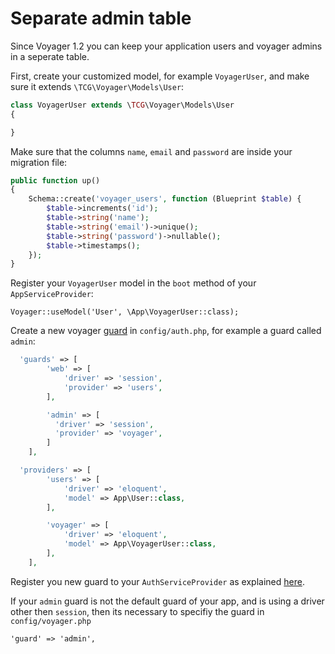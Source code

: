 # Separate admin table

Since Voyager 1.2 you can keep your application users and voyager admins in a seperate table.

First, create your customized model, for example `VoyagerUser`, and make sure it extends `\TCG\Voyager\Models\User`:

```php
class VoyagerUser extends \TCG\Voyager\Models\User
{

}
```

Make sure that the columns `name`, `email` and `password` are inside your migration file:

```php
public function up()
{
    Schema::create('voyager_users', function (Blueprint $table) {
        $table->increments('id');
        $table->string('name');
        $table->string('email')->unique();
        $table->string('password')->nullable();
        $table->timestamps();
    });
}
```

Register your `VoyagerUser` model in the `boot` method of your `AppServiceProvider`:

    Voyager::useModel('User', \App\VoyagerUser::class);

Create a new voyager [guard](https://laravel.com/docs/5.8/authentication#adding-custom-guards) in `config/auth.php`, for example a guard called `admin`:

```php
  'guards' => [
        'web' => [
            'driver' => 'session',
            'provider' => 'users',
        ],

        'admin' => [
          'driver' => 'session',
          'provider' => 'voyager',
        ]
    ],

  'providers' => [
        'users' => [
            'driver' => 'eloquent',
            'model' => App\User::class,
        ],

        'voyager' => [
            'driver' => 'eloquent',
            'model' => App\VoyagerUser::class,
        ],
    ],
```

Register you new guard to your `AuthServiceProvider` as explained [here](https://voyager-docs.devdojo.com/customization/custom-guard).

If your `admin` guard is not the default guard of your app, and is using a driver other then `session`, then
its necessary to specifiy the guard in `config/voyager.php`

    'guard' => 'admin',

